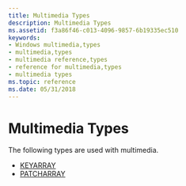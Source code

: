 ```yaml
---
title: Multimedia Types
description: Multimedia Types
ms.assetid: f3a86f46-c013-4096-9857-6b19335ec510
keywords:
- Windows multimedia,types
- multimedia,types
- multimedia reference,types
- reference for multimedia,types
- multimedia types
ms.topic: reference
ms.date: 05/31/2018
---
```


# Multimedia Types

The following types are used with multimedia.

-   [KEYARRAY](keyarray.md)
-   [PATCHARRAY](patcharray.md)

 

 





